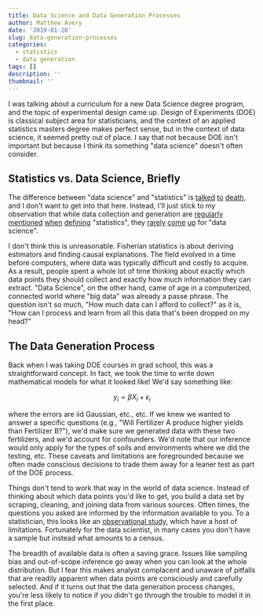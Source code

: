 ```yaml
---
title: Data Science and Data Generation Processes
author: Matthew Avery
date: '2019-01-28'
slug: data-generation-processes
categories:
  - statistics
  - data generation
tags: []
description: ''
thumbnail: ''
---
```


I was talking about a curriculum for a new Data Science degree program, and the topic of experimental design came up. Design of Experiments (DOE) is classical subject area for statisticians, and the context of an applied statistics masters degree makes perfect sense, but in the context of data science, it seemed pretty out of place. I say that not because DOE isn't important but because I think its something "data science" doesn't often consider.

## Statistics vs. Data Science, Briefly
The difference between "data science" and "statistics" is <a href = "https://mixpanel.com/blog/2016/03/30/this-is-the-difference-between-statistics-and-data-science/">talked</a> <a href = "https://dataworks2018.testscience.org/wp-content/uploads/sites/8/2018/03/demystifying-data-science_Alyson-Wilson.pdf">to</a> <a href = "http://www2.isye.gatech.edu/~jeffwu/presentations/datascience.pdf">death</a>, and I don't want to get into that here. Instead, I'll just stick to my observation that while data collection and generation are <a href = "https://en.wikipedia.org/wiki/Statistics">regularly</a> <a href = "https://www.mathsisfun.com/definitions/statistics.html">mentioned</a> <a href = "https://www.stat.uci.edu/what-is-statistics/">when</a> <a href = "https://www.merriam-webster.com/dictionary/statistics">defining</a> "statistics", they <a href = "https://en.wikipedia.org/wiki/Data_science">rarely</a> <a href = "http://varianceexplained.org/r/ds-ml-ai/">come</a> <a href = "https://www.datarobot.com/wiki/data-science/">up</a> for "data science". 

I don't think this is unreasonable. Fisherian statistics is about deriving estimators and finding causal explanations. The field evolved in a time before computers, where data was typically difficult and costly to acquire. As a result, people spent a whole lot of time thinking about exactly which data points they should collect and exactly how much information they can extract. "Data Science", on the other hand, came of age in a computerized, connected world where "big data" was already a passe phrase. The question isn't so much, "How much data can I afford to collect?" as it is, "How can I process and learn from all this data that's been dropped on my head?"

## The Data Generation Process
Back when I was taking DOE courses in grad school, this was a straightforward concept. In fact, we took the time to write down mathematical models for what it looked like! We'd say something like:

$$y_{i} = \beta X_i + \epsilon_i$$

where the errors are iid Gaussian, etc., etc. If we knew we wanted to answer a specific questions (e.g., "Will Fertilizer A produce higher yields than Fertilizer B?"), we'd make sure we generated data with these two fertilizers, and we'd account for confounders. We'd note that our inference would only apply for the types of soils and environments where we did the testing, etc. These caveats and limitations are foregrounded because we often made conscious decisions to trade them away for a leaner test as part of the DOE process. 

Things don't tend to work that way in the world of data science. Instead of thinking about which data points you'd like to get, you build a data set by scraping, cleaning, and joining data from various sources. Often times, the questions you asked are informed by the information available to you. To a statistician, this looks like an <a href = "https://en.wikipedia.org/wiki/Observational_study">observational study</a>, which have a host of limitations. Fortunately for the data scientist, in many cases you don't have a sample but instead what amounts to a census. 

The breadth of available data is often a saving grace. Issues like sampling bias and out-of-scope inference go away when you can look at the whole distribution. But I fear this makes analyst complacent and unaware of pitfalls that are readily apparent when data points are consciously and carefully selected. And if it turns out that the data generation process changes, you're less likely to notice if you didn't go through the trouble to model it in the first place. 